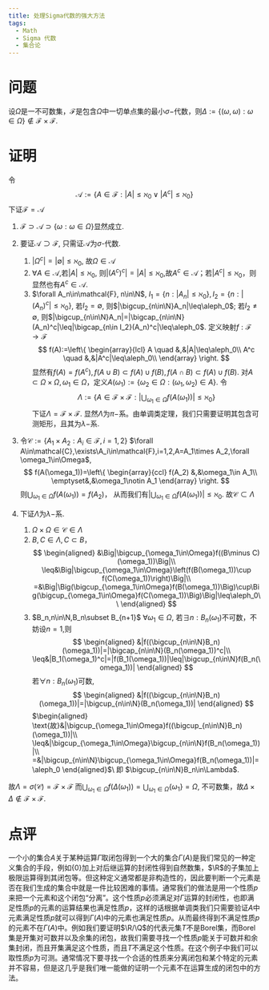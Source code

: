 ```yaml
---
title: 处理Sigma代数的强大方法
tags:
  - Math
  - Sigma 代数
  - 集合论
---
```


# 问题

设$\Omega$是一不可数集，$\mathcal{F}$是包含$\Omega$中一切单点集的最小$\sigma-$代数，则$\Delta:=\{(\omega,\omega):\omega \in \Omega\}\notin \mathcal{F}\times\mathcal{F}$.

# 证明

令$$\mathcal{A}:=\{A\in\mathcal{F}:|A|\leq\aleph_0\vee|A^c|\leq\aleph_0\}$$
下证$\mathcal{F}=\mathcal{A}$
1. $\mathcal{F}\supset\mathcal{A}\supset\{{\omega}:\omega\in\Omega\}$显然成立. 
1. 要证$\mathcal{A}\supset\mathcal{F}$, 只需证$\mathcal{A}$为$\sigma$-代数.

    1. $|\Omega^c|=|\emptyset|\leq\aleph_0$, 故$\Omega\in\mathcal{A}$
    1. $\forall A\in\mathcal{A}$,若$|A|\leq\aleph_0$, 则$|(A^c)^c|=|A|\leq\aleph_0$,故$A^c\in\mathcal{A}$；若$|A^c|\leq\aleph_0$，则显然也有$A^c\in\mathcal{A}$. 
    1. $\forall A_n\in\mathcal{F}, n\in\N$, $I_1=\{n:|A_n|\leq\aleph_0\},I_2=\{n:|(A_n)^c|\leq\aleph_0\}$, 若$I_2=\emptyset$, 则$|\bigcup_{n\in\N}A_n|\leq\aleph_0$; 若$I_2\neq\emptyset$, 则$|\bigcup_{n\in\N}A_n|=|\bigcap_{n\in\N}(A_n)^c|\leq|\bigcap_{n\in I_2}(A_n)^c|\leq\aleph_0$. 
定义映射$f:\mathcal{F}\to\mathcal{F}$
$$
f(A):=\left\{
	\begin{array}{lcl}
	A \quad &,&|A|\leq\aleph_0\\
	A^c \quad &,&|A^c|\leq\aleph_0\\
	\end{array}
	\right.
$$
显然有$f(A)=f(A^c),f(A\cup B)\subset f(A)\cup f(B), f(A\cap B)\subset f(A)\cup f(B)$. 对$A\subset \Omega\times\Omega,\omega_1\in \Omega$，定义$A(\omega_1):=\{\omega_2\in\Omega:(\omega_1,\omega_2)\in A\}$. 令$$\Lambda:=\{A\in\mathcal{F}\times\mathcal{F}:|\bigcup_{\omega_1\in\Omega}f(A(\omega_1))|\leq\aleph_0\}$$
下证$\Lambda=\mathcal{F}\times\mathcal{F}$. 显然$\Lambda$为$\pi-$系。由单调类定理，我们只需要证明其包含可测矩形，且其为$\lambda-$系. 
1. 令$\mathcal{C} :=\{A_1\times A_2 :A_i\in\mathcal{F},i=1,2\}$
$\forall A\in\mathcal{C},\exists\A_i\in\mathcal{F},i=1,2,A=A_1\times A_2,\forall \omega_1\in\Omega$, 
$$
f(A(\omega_1))=\left\{
	\begin{array}{ccl}
	f(A_2) &,&\omega_1\in A_1\\
	\emptyset&,&\omega_1\notin A_1
\end{array}
	\right.
$$
则$\bigcup_{\omega_1\in\Omega}f(A(\omega_1))=f(A_2)$，
从而我们有$|\bigcup_{\omega_1\in\Omega}f(A(\omega_1))|\leq\aleph_0$. 故$\mathcal{C}\subset\Lambda$
1. 下证$\Lambda$为$\lambda -$系.
    1. $\Omega\times\Omega\in\mathcal{C}\in\Lambda$
    1. $B,C\in\Lambda,C\subset B$，
$$
\begin{aligned}
&\Big|\bigcup_{\omega_1\in\Omega}f((B\minus C)(\omega_1))\Big|\\
\leq&\Big|\bigcup_{\omega_1\in\Omega}\left(f(B(\omega_1))\cup f(C(\omega_1))\right)\Big|\\
=&\Big|\Big(\bigcup_{\omega_1\in\Omega}f(B(\omega_1))\Big)\cup\Big(\bigcup_{\omega_1\in\Omega}f(C(\omega_1))\Big)\Big|\leq\aleph_0\\
\end{aligned}
$$
    1. $B_n,n\in\N,B_n\subset B_{n+1}$
$\forall \omega_1\in\Omega$, 若$\exists n:B_n(\omega_1)$不可数，不妨设$n=1$,则
$$
\begin{aligned}
&|f((\bigcup_{n\in\N}B_n)(\omega_1))|=|\bigcap_{n\in\N}(B_n(\omega_1))^c|\\
\leq&|B_1(\omega_1)^c|=|f(B_1(\omega_1))|\leq|\bigcup_{n\in\N}f(B_n(\omega_1))|
\end{aligned}
$$
若$\forall n:B_n(\omega_1)$可数,
$$
\begin{aligned}
&|f((\bigcup_{n\in\N}B_n)(\omega_1))|=|\bigcup_{n\in\N}(B_n(\omega_1))|
\end{aligned}
$$ 
$\begin{aligned}
\text{故}&|\bigcup_{\omega_1\in\Omega}f((\bigcup_{n\in\N}B_n)(\omega_1))|\\
\leq&|\bigcup_{\omega_1\in\Omega}\bigcup_{n\in\N}f(B_n(\omega_1))|\\
=&|\bigcup_{n\in\N}\bigcup_{\omega_1\in\Omega}f(B_n(\omega_1))|=\aleph_0
\end{aligned}$\\
即
$\bigcup_{n\in\N}B_n\in\Lambda$.

故$\Lambda=\sigma(\mathcal{C})=\mathcal{F}\times\mathcal{F}$
而$\bigcup_{\omega_1\in\Omega}f(\Delta(\omega_1))=\bigcup_{\omega_1\in\Omega}\{\omega_1\}=\Omega$, 不可数集，故$\Delta\times\Delta\notin\mathcal{F}\times\mathcal{F}$.

# 点评

一个小的集合$A$关于某种运算$\Gamma$取闭包得到一个大的集合$\Gamma(A)$是我们常见的一种定义集合的手段，例如$\{0\}$加上对后继运算的封闭性得到自然数集，$\R$的子集加上极限运算得到其闭包等。但这种定义通常都是非构造性的，因此要判断一个元素是否在我们生成的集合中就是一件比较困难的事情。通常我们的做法是用一个性质$p$来把一个元素和这个闭包“分离”。这个性质$p$必须满足对$\Gamma$运算的封闭性，也即满足性质$p$的元素的运算结果也满足性质$p$，这样的话根据单调类我们只需要验证$A$中元素满足性质$p$就可以得到$\Gamma(A)$中的元素也满足性质$p$。从而最终得到不满足性质$p$的元素不在$\Gamma(A)$中。例如我们要证明$\R/\Q$的代表元集$T$不是Borel集，而Borel集是开集对可数并以及余集的闭包，故我们需要寻找一个性质$p$能关于可数并和余集封闭，而且开集满足这个性质，而且$T$不满足这个性质。在这个例子中我们可以取性质$p$为可测。通常情况下要寻找一个合适的性质来分离闭包和某个特定的元素并不容易，但是这几乎是我们唯一能做的证明一个元素不在运算生成的闭包中的方法。
